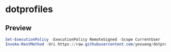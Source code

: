# dotprofiles

## Preview

```powershell
Set-ExecutionPolicy -ExecutionPolicy RemoteSigned -Scope CurrentUser
Invoke-RestMethod -Uri https://raw.githubusercontent.com/yosuang/dotprofiles/main/installer/install.ps1 | Invoke-Expression
```
